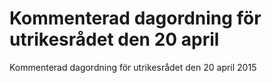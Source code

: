# Kommenterad dagordning för utrikesrådet den 20 april

Kommenterad dagordning för utrikesrådet den 20 april 2015
